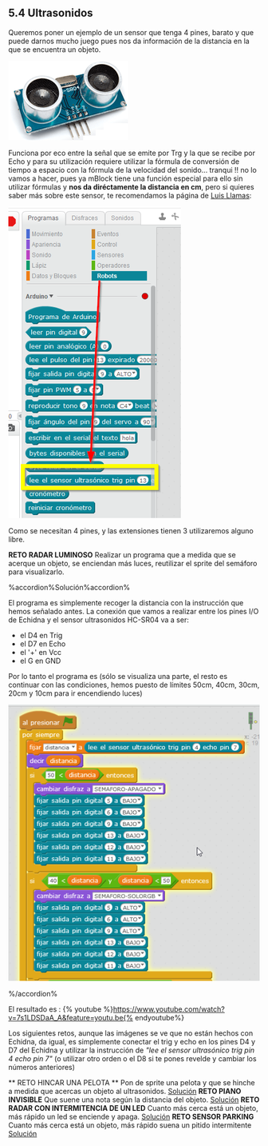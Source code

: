 ## 5.4 Ultrasonidos

Queremos poner un ejemplo de un sensor que tenga 4 pines, barato y que puede darnos mucho juego pues nos da información de la distancia en la que se encuentra un objeto.

![](/assets/ultrasonidos.png)

Funciona por eco entre la señal que se emite por Trg y la que se recibe por Echo y para su utilización requiere utilizar la fórmula de conversión de tiempo a espacio con la fórmula de la velocidad del sonido... tranqui !! no lo vamos a hacer, pues ya mBlock tiene una función especial para ello sin utilizar fórmulas y **nos da diréctamente la distancia en cm**, pero si quieres saber más sobre este sensor, te recomendamos la página de [Luis Llamas](https://www.luisllamas.es/medir-distancia-con-arduino-y-sensor-de-ultrasonidos-hc-sr04/):

![](/assets/ultrasonidosmblock.png)

Como se necesitan 4 pines, y las extensiones tienen 3 utilizaremos alguno libre.

**RETO RADAR LUMINOSO**
Realizar un programa que a medida que se acerque un objeto, se enciendan más luces, reutilizar el sprite del semáforo para visualizarlo.

%accordion%Solución%accordion%

El programa es simplemente recoger la distancia con la instrucción que hemos señalado antes.
La conexión que vamos a realizar entre los pines I/O de Echidna y el sensor ultrasonidos HC-SR04 va a ser:

* el D4 en Trig
* el D7 en Echo
* el '+' en Vcc
* el G en GND

Por lo tanto el programa es (sólo se visualiza una parte, el resto es continuar con las condiciones, hemos puesto de límites 50cm, 40cm, 30cm, 20cm y 10cm para ir encendiendo luces)

![](/assets/radarluminoso.png)

%/accordion%

El resultado es :
{% youtube %}https://www.youtube.com/watch?v=7s1LDSDaA_A&feature=youtu.be{% endyoutube%}

Los siguientes retos, aunque las imágenes se ve que no están hechos con Echidna, da igual, es simplemente conectar el trig y echo en los pines D4 y D7 del Echidna y utilizar la instrucción de _"lee el sensor ultrasónico trig pin 4 echo pin 7"_ (o utilizar otro orden o el D8 si te pones revelde y cambiar los números anteriores)

** RETO HINCAR UNA PELOTA **
Pon de sprite una pelota y que se hinche a medida que acercas un objeto al ultrasonidos.
[Solución](https://catedu.gitbooks.io/ensena-pensamiento-computacional-con-arduino/content/ultrasonidos.html)
**RETO PIANO INVISIBLE**
Que suene una nota según la distancia del objeto.
[Solución](https://catedu.gitbooks.io/ensena-pensamiento-computacional-con-arduino/content/piano_invisible_con_ultrasonidos.html)
**RETO RADAR CON INTERMITENCIA DE UN LED**
Cuanto más cerca está un objeto, más rápido un led se enciende y apaga.
[Solución](https://catedu.gitbooks.io/ensena-pensamiento-computacional-con-arduino/content/con_un_led.html)
**RETO SENSOR PARKING**
Cuanto más cerca está un objeto, más rápido suena un pitido intermitente
[Solución](https://catedu.gitbooks.io/ensena-pensamiento-computacional-con-arduino/content/con_altavoz_del_pc.html)


 
